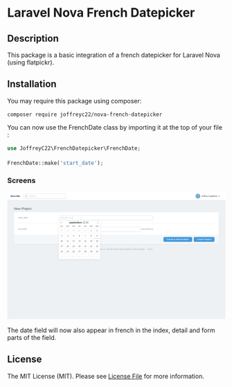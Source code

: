 Laravel Nova French Datepicker
===============================

## Description

This package is a basic integration of a french datepicker for Laravel Nova (using flatpickr).

## Installation

You may require this package using composer:

```
composer require joffreyc22/nova-french-datepicker
```

You can now use the FrenchDate class by importing it at the top of your file :

```php
use JoffreyC22\FrenchDatepicker\FrenchDate;

FrenchDate::make('start_date');
```

### Screens

<img src="https://raw.githubusercontent.com/JoffreyC22/nova-french-datepicker/master/screens/screen1.png">

The date field will now also appear in french in the index, detail and form parts of the field.

## License

The MIT License (MIT). Please see [License File](LICENSE.md) for more information.
